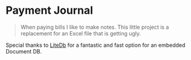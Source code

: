 # Payment Journal

> When paying bills I like to make notes.  This little project is a replacement for an Excel file that is getting ugly.

Special thanks to [LiteDb](https://www.litedb.org/) for a fantastic and fast option for an embedded Document DB.

